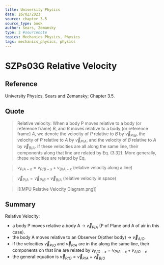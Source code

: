 ```yaml
---
title: University Physics
date: 16/02/2023
source: chapter 3.5
source_type: book 
author: Sears, Zemansky
type: 2 #sourcenote
topics: Mechanics Physics, Physics
tags: mechanics_physics, physics
---
```

# SZPs03G Relative Velocity

## **Reference**
University Physics, Sears and Zemansky; Chapter 3.5.

## **Quote**
> Relative velocity: When a body P moves relative to a body (or reference frame) $B$, and $B$ moves relative to a body (or reference frame) $A$, we denote the velocity of $P$ relative to $B$ by $\vec{v}_{P/B}$, the velocity of $P$ relative to $A$ by $\vec{v}_{P/A}$, and the velocity of $B$ relative to $A$ by $\vec{v}_{B/A}$. If these velocities are all along the same line, their components along that line are related by Eq. (3.32). More generally, these velocities are related by Eq.

> $v_{P/A-x} = v_{P/B-x} + v_{B/A-x}$
(relative velocity along a line)

> $\vec{v}_{P/A} = \vec{v}_{P/B} + \vec{v}_{B/A}$
(relative velocity in space)

> ![[MPU Relative Velocity Diagram.png]]

## **Summary**
Relative Velocity:
- a body P moves relative a body A -> $\vec{v}_{P/A}$ (P of Plane and A of air in this case).
- the body A moves relative to an Observer O(other body) -> $\vec{v}_{A/O}$.
- if the velocities $\vec{v}_{P/O}$ and $\vec{v}_{P/A}$ are in the along the same line, their components on that line are related by $v_{P/O-x} = v_{P/A-x} + v_{A/O-x}$
- the general equation is $\vec{v}_{P/O} = \vec{v}_{P/A} + \vec{v}_{B/O}$